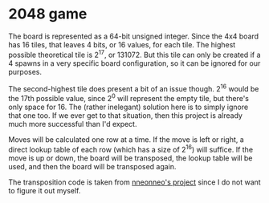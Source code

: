 # 2048 game

The board is represented as a 64-bit unsigned integer.
Since the 4x4 board has 16 tiles, that leaves 4 bits, or 16 values, for each tile.
The highest possible theoretical tile is 2<sup>17</sup>, or 131072.
But this tile can only be created if a 4 spawns in a very specific board configuration, so it can be ignored for our purposes.

The second-highest tile does present a bit of an issue though.
2<sup>16</sup> would be the 17th possible value, since 2<sup>0</sup> will represent the empty tile, but there's only space for 16.
The (rather inelegant) solution here is to simply ignore that one too.
If we ever get to that situation, then this project is already much more successful than I'd expect.

Moves will be calculated one row at a time.
If the move is left or right, a direct lookup table of each row (which has a size of 2<sup>16</sup>) will suffice.
If the move is up or down, the board will be transposed, the lookup table will be used, and then the board will be transposed again.

The transposition code is taken from [nneonneo's project](https://github.com/nneonneo/2048-ai/blob/master/2048.cpp#L38-L48) since I do not want to figure it out myself.

